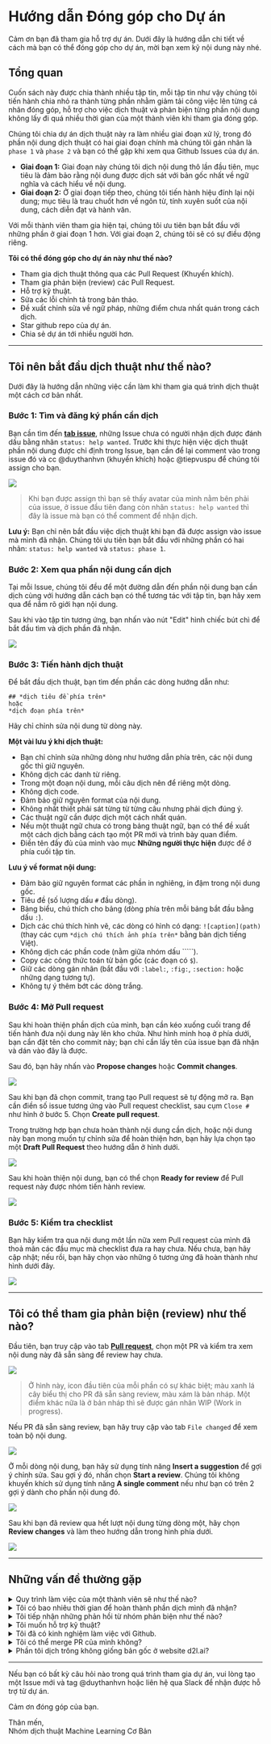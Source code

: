 # Hướng dẫn Đóng góp cho Dự án

Cảm ơn bạn đã tham gia hỗ trợ dự án. Dưới đây là hướng dẫn chi tiết về cách mà bạn có thể đóng góp cho dự án, mời bạn xem kỹ nội dung này nhé.

## Tổng quan
Cuốn sách này được chia thành nhiều tập tin, mỗi tập tin như vậy chúng tôi tiến hành chia nhỏ ra thành từng phần nhằm giảm tải công việc lên từng cá nhân đóng góp, hỗ trợ cho việc dịch thuật và phản biện từng phần nội dung không lấy đi quá nhiều thời gian của một thành viên khi tham gia đóng góp.

Chúng tôi chia dự án dịch thuật này ra làm nhiều giai đoạn xử lý, trong đó phần nội dung dịch thuật có hai giai đoạn chính mà chúng tôi gán nhãn là `phase 1` và `phase 2` và bạn có thể gặp khi xem qua Github Issues của dự án.
* **Giai đoạn 1:** Giai đoạn này chúng tôi dịch nội dung thô lần đầu tiên, mục tiêu là đảm bảo rằng nội dung được dịch sát với bản gốc nhất về ngữ nghĩa và cách hiểu về nội dung.
* **Giai đoạn 2:** Ở giai đoạn tiếp theo, chúng tôi tiến hành hiệu đính lại nội dung; mục tiêu là trau chuốt hơn về ngôn từ, tính xuyên suốt của nội dung, cách diễn đạt và hành văn.

Với mỗi thành viên tham gia hiện tại, chúng tôi ưu tiên bạn bắt đầu với những phần ở giai đoạn 1 hơn. Với giai đoạn 2, chúng tôi sẽ có sự điều động riêng. 

**Tôi có thể đóng góp cho dự án này như thế nào?**
* Tham gia dịch thuật thông qua các Pull Request (Khuyến khích).
* Tham gia phản biện (review) các Pull Request.
* Hỗ trợ kỹ thuật.
* Sửa các lỗi chính tả trong bản thảo.
* Đề xuất chỉnh sửa về ngữ pháp, những điểm chưa nhất quán trong cách dịch.
* Star github repo của dự án.
* Chia sẻ dự án tới nhiều người hơn.

---

## Tôi nên bắt đầu dịch thuật như thế nào?

Dưới đây là hướng dẫn những việc cần làm khi tham gia quá trình dịch thuật một cách cơ bản nhất.

### Bước 1: Tìm và đăng ký phần cần dịch
Bạn cần tìm đến **[tab issue](https://github.com/aivivn/d2l-vn/issues)**, những Issue chưa có người nhận dịch được đánh dấu bằng nhãn `status: help wanted`. Trước khi thực hiện việc dịch thuật phần nội dung được chỉ định trong Issue, bạn cần để lại comment vào trong issue đó và cc @duythanhvn (khuyến khích) hoặc @tiepvuspu để chúng tôi assign cho bạn.

![](./docs/translation-guide/web-step-01.png)
> Khi bạn được assign thì bạn sẽ thấy avatar của mình nằm bên phải của issue, ở issue đầu tiên đang còn nhãn `status: help wanted` thì đây là issue mà bạn có thể comment để nhận dịch.

**Lưu ý:** Bạn chỉ nên bắt đầu việc dịch thuật khi bạn đã được assign vào issue mà mình đã nhận. Chúng tôi ưu tiên bạn bắt đầu với những phần có hai nhãn: `status: help wanted` và `status: phase 1`.

### Bước 2: Xem qua phần nội dung cần dịch
Tại mỗi Issue, chúng tôi đều để một đường dẫn đến phần nội dung bạn cần dịch cùng với hướng dẫn cách bạn có thể tương tác với tập tin, bạn hãy xem qua để nắm rõ giới hạn nội dung.

Sau khi vào tập tin tương ứng, bạn nhấn vào nút "Edit" hình chiếc bút chì để bắt đầu tìm và dịch phần đã nhận.

![](./docs/translation-guide/web-step-02.png)

### Bước 3: Tiến hành dịch thuật
Để bắt đầu dịch thuật, bạn tìm đến phần các dòng hướng dẫn như:

```
## *dịch tiêu đề phía trên*
hoặc
*dịch đoạn phía trên*
```
Hãy chỉ chỉnh sửa nội dung từ dòng này.

**Một vài lưu ý khi dịch thuật:**
* Bạn chỉ chỉnh sửa những dòng như hướng dẫn phía trên, các nội dung gốc thì giữ nguyên.
* Không dịch các danh từ riêng.
* Trong một đoạn nội dung, mỗi câu dịch nên để riêng một dòng.
* Không dịch code.
* Đảm bảo giữ nguyên format của nội dung.
* Không nhất thiết phải sát từng từ từng câu nhưng phải dịch đúng ý.
* Các thuật ngữ cần được dịch một cách nhất quán.
* Nếu một thuật ngữ chưa có trong bảng thuật ngữ, bạn có thể đề xuất một cách dịch bằng cách tạo một PR mới và trình bày quan điểm.
* Điền tên đầy đủ của mình vào mục **Những người thực hiện** được để ở phía cuối tập tin.

**Lưu ý về format nội dung:**
* Đảm bảo giữ nguyên format các phần in nghiêng, in đậm trong nội dung gốc.
* Tiêu đề (số lượng dấu `#` đầu dòng).
* Bảng biểu, chú thích cho bảng (dòng phía trên mỗi bảng bắt đầu bằng dấu `:`).
* Dịch các chú thích hình vẽ, các dòng có hình có dạng: `![caption](path)` (thay các cụm `*dịch chú thích ảnh phía trên*` bằng bản dịch tiếng Việt).
* Không dịch các phần code (nằm giữa nhóm dấu `````).
* Copy các công thức toán từ bản gốc (các đoạn có `$`).
* Giữ các dòng gán nhãn (bắt đầu với `:label:`, `:fig:`, `:section:` hoặc những dạng tương tự).
* Không tự ý thêm bớt các dòng trắng.

### Bước 4: Mở Pull request
Sau khi hoàn thiện phần dịch của mình, bạn cần kéo xuống cuối trang để tiến hành đưa nội dung này lên kho chứa. Như hình minh hoạ ở phía dưới, bạn cần đặt tên cho commit này; bạn chỉ cần lấy tên của issue bạn đã nhận và dán vào đây là được.

Sau đó, bạn hãy nhấn vào **Propose changes** hoặc **Commit changes**.

![](./docs/translation-guide/web-step-03.png)

Sau khi bạn đã chọn commit, trang tạo Pull request sẽ tự động mở ra. Bạn cần điền số issue tương ứng vào Pull request checklist, sau cụm `Close #` như hình ở bước 5. Chọn **Create pull request**.

Trong trường hợp bạn chưa hoàn thành nội dung cần dịch, hoặc nội dung này bạn mong muốn tự chỉnh sửa để hoàn thiện hơn, bạn hãy lựa chọn tạo một **Draft Pull Request** theo hướng dẫn ở hình dưới.

![](./docs/translation-guide/draft-pull-requests.png)

Sau khi hoàn thiện nội dung, bạn có thể chọn **Ready for review** để Pull request này được nhóm tiến hành review.

![](./docs/translation-guide/draft-pull-requests-ready.png)

### Bước 5: Kiểm tra checklist
Bạn hãy kiểm tra qua nội dung một lần nữa xem Pull request của mình đã thoả mãn các đầu mục mà checklist đưa ra hay chưa. Nếu chưa, bạn hãy cập nhật; nếu rồi, bạn hãy chọn vào những ô tương ứng đã hoàn thành như hình dưới đây.

![](./docs/translation-guide/web-step-04.png)

---

## Tôi có thể tham gia phản biện (review) như thế nào?

Đầu tiên, bạn truy cập vào tab **[Pull request](https://github.com/aivivn/d2l-vn/pulls)**, chọn một PR và kiểm tra xem nội dung này đã sẵn sàng để review hay chưa.

![](./docs/translation-guide/rv-step-01.png)
> Ở hình này, icon đầu tiên của mỗi phần có sự khác biệt; màu xanh lá cây biểu thị cho PR đã sẵn sàng review, màu xám là bản nháp. Một điểm khác nữa là ở bản nháp thì sẽ được gán nhãn WIP (Work in progress).

Nếu PR đã sẵn sàng review, bạn hãy truy cập vào tab `File changed` để xem toàn bộ nội dung.

![](./docs/translation-guide/faq-file-changed.png)

Ở mỗi dòng nội dung, bạn hãy sử dụng tính năng **Insert a suggestion** để gợi ý chỉnh sửa. Sau gợi ý đó, nhấn chọn **Start a review**. Chúng tôi không khuyến khích sử dụng tính năng **A single comment** nếu như bạn có trên 2 gợi ý dành cho phần nội dung đó.

![](./docs/translation-guide/rv-step-02.png)

Sau khi bạn đã review qua hết lượt nội dung từng dòng một, hãy chọn **Review changes** và làm theo hướng dẫn trong hình phía dưới.

![](./docs/translation-guide/rv-step-03.png)

---

## Những vấn đề thường gặp

<details>
<summary>Quy trình làm việc của một thành viên sẽ như thế nào?</summary>

Chúng tôi gợi ý một quy trình làm việc tuần tự với người dịch thuật như sau:
1. Bạn nhận một Issue mới về dịch (Bạn được nhận khi bạn được assign, chưa assign là chưa nhận), bạn nên nhận những Issue đã được chúng tôi public trước đó, thường là nằm dưới cùng trong danh sách các Issue có gán nhãn `status: help wanted`.

2. Bạn thực hiện dịch và đẩy một Pull request lên dự án để được review. Một PR được xem là sẵn sàng review khi bạn chọn Create pull request để mở một PR, nếu bạn chưa sẵn sàng review cho PR này, hãy chọn Draft Pull Request để mở PR.

3. Khi bạn nhận được review từ các thành viên trong nhóm thì bạn giúp mình xem qua để solve các phản hồi bạn đồng ý, thảo luận các phản hồi chưa đồng ý. Điểm chính khi bạn có nhiều hơn 2 PR đang ở trên dự án thì ưu tiên của bạn là xử lý những PR được mở trước đó, sau đó mới đến những phần dịch mới.

Bạn luôn có thể nhận thêm phần dịch, tuy nhiên hãy làm tuần tự để đảm bảo rằng phần PR đã lên luôn được up-to-date, tránh việc có nhiều thành viên vào review và quá nhiều ý kiến thì phần cập nhật sẽ bị sót (chất lượng review sẽ giảm).
</details>
<details>
<summary>Tôi có bao nhiêu thời gian để hoàn thành phần dịch mình đã nhận?</summary>

Hiện tại, chúng tôi hy vọng bạn sẽ hoàn thành phần dịch trễ nhất là 4 ngày kể từ ngày nhận, tức càng sớm càng tốt.
</details>
<details>
<summary>Tôi tiếp nhận những phản hồi từ nhóm phản biện như thế nào?</summary>

Khi phần nội dung của bạn được đưa lên Pull request, nhóm phản biện sẽ có những thành viên vào và đưa ra những gợi ý, đề xuất chỉnh sửa giúp cho nội dung của bạn đúng hơn về mặt thông tin, trôi chảy hơn về mặt hành văn.

Để xem toàn bộ gợi ý từ người phản biện, bạn vào phần tab `File changed` để chắc chắn mình nhìn thấy đầy đủ toàn bộ gợi ý mà không bị sót.

![](./docs/translation-guide/faq-file-changed.png)

Ở mỗi phần gợi ý, hãy cân nhắc về sự đồng tình của bạn đối với gợi ý đó. Nếu bạn đồng tình với những đề xuất của người phản biện, bạn hãy `Add suggestion to batch`; nếu bạn chưa đồng tình với đề xuất, vui lòng phản hồi lại để thảo luận với người phản biện nhằm tìm ra giải pháp phù hợp cuối cùng.

![](./docs/translation-guide/faq-add-suggestion.png)

Sau khi hoàn tất việc kiểm tra, phản hồi thì bạn chọn ở nút `Commit suggestions` theo hình và nhấn `Commit changes` để cập nhật những thay đổi. Với cách này, bạn không phải cập nhật thủ công những phần gợi ý của người phản biện và tiết kiệm được nhiều thời gian của bạn cho dự án hơn.

![](./docs/translation-guide/faq-commit-suggestions.png)

Riêng về vấn đề trao đổi, thảo luận với người phản biện, chúng tôi đề xuất bạn ít nhất để lại một reaction đối với những gợi ý mà họ để lại; điều này giúp cho người phản biện và chúng tôi biết bạn đã xem nội dung hay chưa, có đồng tình hay không.

</details>
<details>
<summary>Tôi muốn hỗ trợ kỹ thuật?</summary>

Bạn vui lòng liên hệ @duythanhvn thông qua Github issue hoặc Slack để thảo luận thêm.
</details>
<details>
<summary>Tôi đã có kinh nghiệm làm việc với Github.</summary>

Thật tuyệt vời, bạn có thể bắt đầu nhanh hơn vào phần nội dung của cuốn sách mà không mất nhiều thời gian để làm quen lại với Github.

Trong trường hợp bạn đã có một vài kinh nghiệm trong việc sử dụng Git, chúng tôi gợi ý bạn xem qua **[hướng dẫn đóng góp vào một dự án Github](https://codetot.net/contribute-github/)** một cách kỹ thuật hơn.

Chúng tôi cũng có một số gợi ý về phần mềm để bạn có được hiệu quả cao nhất:
* [Visual Studio Code](https://code.visualstudio.com/)
* [Github Desktop](https://desktop.github.com/)
* [Git for Windows, macOS & Linux](https://git-scm.com/download/)

Một số plugins chuyên dụng cho VS Code bạn có thể sử dụng trong dự án gồm:
* [GitHub Pull Requests and Issues](https://marketplace.visualstudio.com/items?itemName=GitHub.vscode-pull-request-github)
* [LaTeX Workshop](https://marketplace.visualstudio.com/items?itemName=James-Yu.latex-workshop)
* [Markdown All in One](https://marketplace.visualstudio.com/items?itemName=yzhang.markdown-all-in-one)
</details>
<details>
<summary>Tôi có thể merge PR của mình không?</summary>

Không, chúng tôi khuyến khích các thành viên tham gia dự án chỉ nên tập trung vào phần dịch thuật và trao đổi dịch thuật mà thôi (kể cả khi bạn đã được thêm vào nhóm Collaborators). Nhóm điều phối sẽ kiểm tra các PR và tiến hành merge khi đã đạt yêu cầu.
</details>
<details>
<summary>Phần tôi dịch trông không giống bản gốc ở website d2l.ai?</summary>

Chúng tôi khuyến khích bạn khi dịch thì bám sát vào nội dung chúng tôi đã cung cấp trong tập tin, mọi sự thay đổi và cập nhật chúng tôi sẽ có hành động cụ thể sau. 

Điều này đặc biệt lưu ý vì ở bản tiếng Anh, nhóm tác giả luôn có những cập nhật lớn nhỏ; ở bản tiếng Việt này chúng tôi sẽ chủ động kiểm tra và có những phản ứng phù hợp, đôi khi sự thay đổi của bản gốc không ảnh hưởng đến nội dung hiện thời, chúng tôi cũng không có chủ trương cập nhật.

Vì vậy, bạn hãy dịch dựa trên nội dung mà nhóm đã cung cấp trong tập tin nhé.
</details>

---

Nếu bạn có bất kỳ câu hỏi nào trong quá trình tham gia dự án, vui lòng tạo một Issue mới và tag @duythanhvn hoặc liên hệ qua Slack để nhận được hỗ trợ từ dự án.

Cảm ơn đóng góp của bạn.

Thân mến,<br/>
Nhóm dịch thuật Machine Learning Cơ Bản